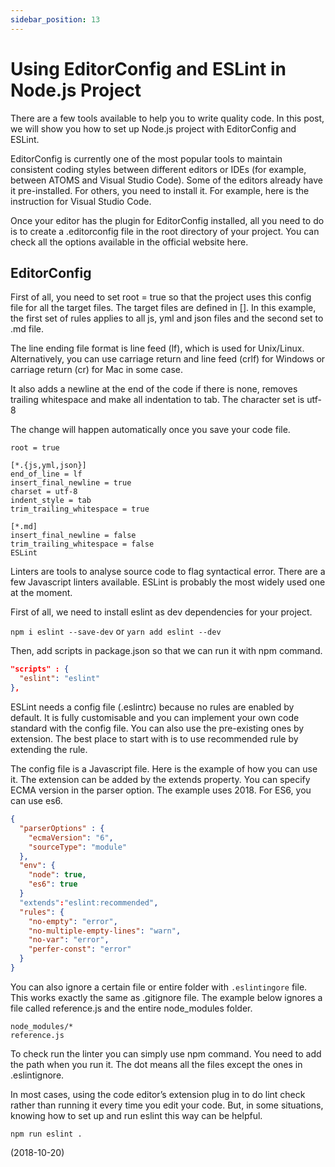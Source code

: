 ```yaml
---
sidebar_position: 13
---
```


# Using EditorConfig and ESLint in Node.js Project

There are a few tools available to help you to write quality code. In this post, we will show you how to set up Node.js project with EditorConfig and ESLint.

EditorConfig is currently one of the most popular tools to maintain consistent coding styles between different editors or IDEs (for example, between ATOMS and Visual Studio Code). Some of the editors already have it pre-installed. For others, you need to install it. For example, here is the instruction for Visual Studio Code.

Once your editor has the plugin for EditorConfig installed, all you need to do is to create a .editorconfig file in the root directory of your project. You can check all the options available in the official website here.

## EditorConfig

First of all, you need to set root = true so that the project uses this config file for all the target files. The target files are defined in []. In this example, the first set of rules applies to all js, yml and json files and the second set to .md file.

The line ending file format is line feed (lf), which is used for Unix/Linux. Alternatively, you can use carriage return and line feed (crlf) for Windows or carriage return (cr) for Mac in some case.

It also adds a newline at the end of the code if there is none, removes trailing whitespace and make all indentation to tab. The character set is utf-8

The change will happen automatically once you save your code file.

```
root = true

[*.{js,yml,json}]
end_of_line = lf
insert_final_newline = true
charset = utf-8
indent_style = tab
trim_trailing_whitespace = true

[*.md]
insert_final_newline = false
trim_trailing_whitespace = false
ESLint
```

Linters are tools to analyse source code to flag syntactical error. There are a few Javascript linters available. ESLint is probably the most widely used one at the moment.

First of all, we need to install eslint as dev dependencies for your project.

`npm i eslint --save-dev` or `yarn add eslint --dev`

Then, add scripts in package.json so that we can run it with npm command.

```json
"scripts" : {
  "eslint": "eslint"
},
```

ESLint needs a config file (.eslintrc) because no rules are enabled by default. It is fully customisable and you can implement your own code standard with the config file. You can also use the pre-existing ones by extension. The best place to start with is to use recommended rule by extending the rule.

The config file is a Javascript file. Here is the example of how you can use it. The extension can be added by the extends property. You can specify ECMA version in the parser option. The example uses 2018. For ES6, you can use es6.

```json
{
  "parserOptions" : {
    "ecmaVersion": "6",
    "sourceType": "module"
  },
  "env": {
    "node": true,
    "es6": true
  }
  "extends":"eslint:recommended",
  "rules": {
    "no-empty": "error",
    "no-multiple-empty-lines": "warn",
    "no-var": "error",
    "perfer-const": "error"
  }
}
```

You can also ignore a certain file or entire folder with `.eslintingore` file. This works exactly the same as .gitignore file. The example below ignores a file called reference.js and the entire node_modules folder.

```
node_modules/*
reference.js
```

To check run the linter you can simply use npm command. You need to add the path when you run it. The dot means all the files except the ones in .eslintignore.

In most cases, using the code editor’s extension plug in to do lint check rather than running it every time you edit your code. But, in some situations, knowing how to set up and run eslint this way can be helpful.

`npm run eslint .`

(2018-10-20)
